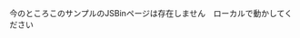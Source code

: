 <!doctype html>
<html>
<!--<meta http-equiv="refresh" content="0; URL='https://github.com/chirimen-oh/tutorials/tree/master/RaspberryPi/examples'"/>-->
<body>
<p>今のところこのサンプルのJSBinページは存在しません　ローカルで動かしてください</p>
</html>
